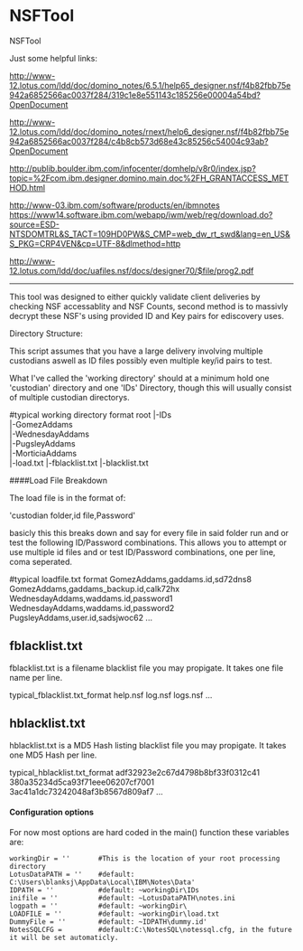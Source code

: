 NSFTool
=======

NSFTool


Just some helpful links:

http://www-12.lotus.com/ldd/doc/domino_notes/6.5.1/help65_designer.nsf/f4b82fbb75e942a6852566ac0037f284/319c1e8e551143c185256e00004a54bd?OpenDocument

http://www-12.lotus.com/ldd/doc/domino_notes/rnext/help6_designer.nsf/f4b82fbb75e942a6852566ac0037f284/c4b8cb573d68e43c85256c54004c93ab?OpenDocument

http://publib.boulder.ibm.com/infocenter/domhelp/v8r0/index.jsp?topic=%2Fcom.ibm.designer.domino.main.doc%2FH_GRANTACCESS_METHOD.html

http://www-03.ibm.com/software/products/en/ibmnotes
https://www14.software.ibm.com/webapp/iwm/web/reg/download.do?source=ESD-NTSDOMTRL&S_TACT=109HD0PW&S_CMP=web_dw_rt_swd&lang=en_US&S_PKG=CRP4VEN&cp=UTF-8&dlmethod=http

http://www-12.lotus.com/ldd/doc/uafiles.nsf/docs/designer70/$file/prog2.pdf

---------------------------


This tool was designed to either quickly validate client deliveries by checking NSF accessablity and NSF Counts, second method is to massivly decrypt these NSF's using provided ID and Key pairs for ediscovery uses.


Directory Structure:

This script assumes that you have a large delivery involving multiple custodians aswell as ID files possibly even multiple key/id pairs to test.


What I've called the 'working directory' should at a minimum hold one 'custodian' directory and one 'IDs' Directory, though this will usually consist of multiple custodian directorys.

#typical working directory format
	root
	  |-IDs\
	  |-GomezAddams\
	  |-WednesdayAddams\
	  |-PugsleyAddams\
	  |-MorticiaAddams\
	  |-load.txt
	  |-fblacklist.txt
	  |-blacklist.txt

####Load File Breakdown


The load file is in the format of:

'custodian folder,id file,Password'

basicly this this breaks down and say for every file in said folder run and or test the following ID/Password combinations.  This allows you to attempt or use multiple id files and or test ID/Password combinations, one per line, coma seperated.

#typical loadfile.txt format
	GomezAddams,gaddams.id,sd72dns8
	GomezAddams,gaddams_backup.id,calk72hx
	WednesdayAddams,waddams.id,password1
	WednesdayAddams,waddams.id,password2
	PugsleyAddams,user.id,sadsjwoc62
	...

  
## fblacklist.txt
fblacklist.txt is a filename blacklist file you may propigate.  It takes one file name per line.

typical_fblacklist.txt_format
	help.nsf
	log.nsf
	logs.nsf
	...


## hblacklist.txt
hblacklist.txt is a MD5 Hash listing blacklist file you may propigate.  It takes one MD5 Hash per line.

typical_hblacklist.txt_format
	adf32923e2c67d4798b8bf33f0312c41
	380a35234d5ca93f71eee06207cf7001
	3ac41a1dc73242048af3b8567d809af7
	...

#### Configuration options

  
  For now most options are hard coded in the main() function these variables are:
  
	workingDir = ''       #This is the location of your root processing directory
	LotusDataPATH = ''    #default: C:\Users\blanksj\AppData\Local\IBM\Notes\Data'
	IDPATH = ''           #default: ~workingDir\IDs
	inifile = ''          #default: ~LotusDataPATH\notes.ini
	logpath = ''          #default: ~workingDir\
	LOADFILE = ''         #default: ~workingDir\load.txt
	DummyFile = ''        #default: ~IDPATH\dummy.id'
	NotesSQLCFG =         #default:C:\NotesSQL\notessql.cfg, in the future it will be set automaticly.
	
  
